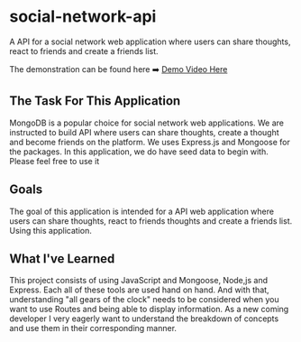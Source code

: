 # social-network-api

A API for a social network web application where users can share thoughts, react to friends and create a friends list.

The demonstration can be found here :arrow_right:
[Demo Video Here](https://drive.google.com/file/d/1GZZAXAsVA9tuz4Xh4_6dM0D9YuCoBO99/view?usp=drive_link)

## The Task For This Application
MongoDB is a popular choice for social network web applications. We are instructed to build API where users can share thoughts, create a thought and become friends on the platform.
We uses Express.js and Mongoose for the packages. In this application, we do have seed data to begin with. Please feel free to use it

## Goals
The goal of this application is intended for a API web application where users can share thoughts, react to friends thoughts and create a friends list. Using this application.

## What I've Learned 
This project consists of using JavaScript and Mongoose, Node,js and Express. Each all of these tools are used hand on hand. And with that, understanding "all gears of the clock" needs to be considered when you want to use Routes and being able to display information. As a new coming developer I very eagerly want to understand the breakdown of concepts and use them in their corresponding manner.